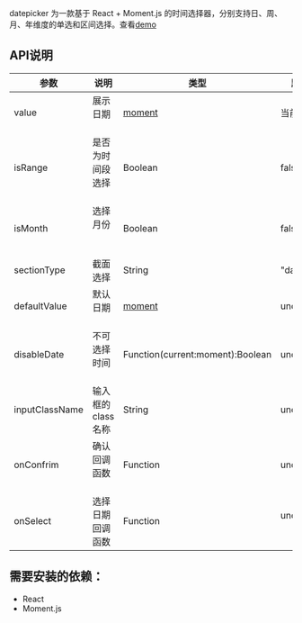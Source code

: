 datepicker 为一款基于 React + Moment.js 的时间选择器，分别支持日、周、月、年维度的单选和区间选择。查看[demo](http://demo.jatfret.com/ "jatfret")


## API说明
| 参数             | 说明               | 类型              | 默认值          |
|--------------|----------------|----------|--------------|
| value           | 展示日期            | [moment](http://momentjs.com)|当前日期|
| isRange         | 是否为时间段选择     | Boolean           | false           |
| isMonth         | 选择月份            | Boolean          | false          |
| sectionType     | 截面选择            | String           | "date"  |        
| defaultValue    | 默认日期            | [moment](http://momentjs.com)| undefined |
| disableDate     | 不可选择时间          | Function(current:moment):Boolean | undefined|
| inputClassName  | 输入框的class名称    | String           | undefined        |
| onConfrim       | 确认回调函数         | Function          | undefinded      |
| onSelect        | 选择日期回调函数      | Function          | undefined        |

## 需要安装的依赖：
  - React
  - Moment.js